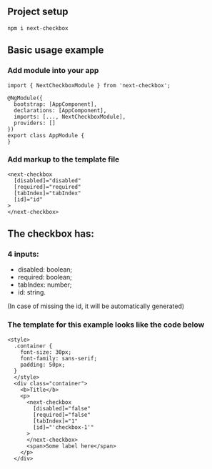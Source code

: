 ## Project setup

```
npm i next-checkbox
```

## Basic usage example

### Add module into your app

```
import { NextCheckboxModule } from 'next-checkbox';

@NgModule({
  bootstrap: [AppComponent],
  declarations: [AppComponent],
  imports: [..., NextCheckboxModule],
  providers: []
})
export class AppModule {
}

```

### Add markup to the template file

```
<next-checkbox
  [disabled]="disabled"
  [required]="required"
  [tabIndex]="tabIndex"
  [id]="id"
>
</next-checkbox>
```

## The checkbox has:

### 4 inputs:

- disabled: boolean;
- required: boolean;
- tabIndex: number;
- id: string.

(In case of missing the id, it will be automatically generated)

### The template for this example looks like the code below

```
<style>
  .container {
    font-size: 30px;
    font-family: sans-serif;
    padding: 50px;
  }
  </style>
  <div class="container">
    <b>Title</b>
    <p>
      <next-checkbox
        [disabled]="false"
        [required]="false"
        [tabIndex]="1"
        [id]="'checkbox-1'"
      >
      </next-checkbox>
      <span>Some label here</span>
    </p>
  </div>

```
